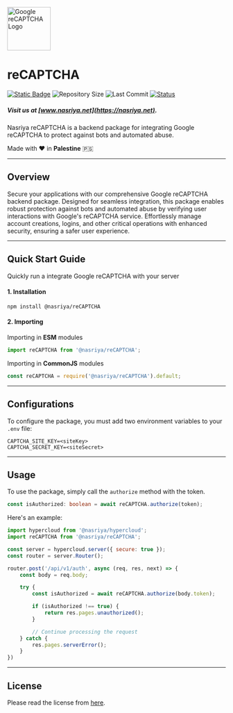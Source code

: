 <a href="https://package.nasriya.net/recaptcha"><img src="https://upload.wikimedia.org/wikipedia/commons/a/ad/RecaptchaLogo.svg" height="100px" alt="Google reCAPTCHA Logo"></a>

# reCAPTCHA

[![Static Badge](https://img.shields.io/badge/license-personal_use-blue?labelColor=%23585858&color=%234ec920)](https://github.com/nasriyasoftware/reCAPTCHA?tab=License-1-ov-file) ![Repository Size](https://img.shields.io/github/repo-size/nasriyasoftware/reCAPTCHA.svg) ![Last Commit](https://img.shields.io/github/last-commit/nasriyasoftware/reCAPTCHA.svg) [![Status](https://img.shields.io/badge/Status-Stable-green.svg)](link-to-your-status-page)

##### Visit us at [www.nasriya.net](https://nasriya.net).

Nasriya reCAPTCHA is a backend package for integrating Google reCAPTCHA to protect against bots and automated abuse.

Made with ❤️ in **Palestine** 🇵🇸
___
## Overview
Secure your applications with our comprehensive Google reCAPTCHA backend package. Designed for seamless integration, this package enables robust protection against bots and automated abuse by verifying user interactions with Google's reCAPTCHA service. Effortlessly manage account creations, logins, and other critical operations with enhanced security, ensuring a safer user experience.

___
## Quick Start Guide
Quickly run a integrate Google reCAPTCHA with your server

#### 1. Installation
```shell
npm install @nasriya/reCAPTCHA
```

#### 2. Importing
Importing in **ESM** modules
```js
import reCAPTCHA from '@nasriya/reCAPTCHA';
```

Importing in **CommonJS** modules
```js
const reCAPTCHA = require('@nasriya/reCAPTCHA').default;
```
___
## Configurations
To configure the package, you must add two environment variables to your `.env` file:

```env
CAPTCHA_SITE_KEY=<siteKey>
CAPTCHA_SECRET_KEY=<siteSecret>
```
___
## Usage
To use the package, simply call the `authorize` method with the token.

```ts
const isAuthorized: boolean = await reCAPTCHA.authorize(token);
```

Here's an example:
```js
import hypercloud from '@nasriya/hypercloud';
import reCAPTCHA from '@nasriya/reCAPTCHA';

const server = hypercloud.server({ secure: true });
const router = server.Router();

router.post('/api/v1/auth', async (req, res, next) => {
    const body = req.body;

    try {
        const isAuthorized = await reCAPTCHA.authorize(body.token);

        if (isAuthorized !== true) {
            return res.pages.unauthorized();
        }

        // Continue processing the request
    } catch {
        res.pages.serverError();
    }
})
```
___
## License
Please read the license from [here](https://github.com/nasriyasoftware/reCAPTCHA?tab=License-1-ov-file).